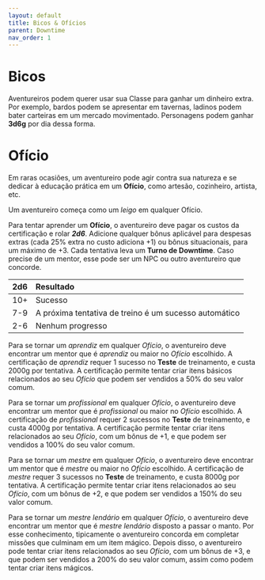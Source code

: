 ```yaml
---
layout: default
title: Bicos & Ofícios
parent: Downtime
nav_order: 1
---
```

# Bicos 
Aventureiros podem querer usar sua Classe para ganhar um dinheiro extra. Por exemplo, bardos podem se apresentar em tavernas, ladinos podem bater carteiras em um mercado movimentado. Personagens podem ganhar **3d6g** por dia dessa forma.

# Ofício
Em raras ocasiões, um aventureiro pode agir contra sua natureza e se dedicar à educação prática em um **Ofício**, como artesão, cozinheiro, artista, etc.

Um aventureiro começa como um _leigo_ em qualquer Ofício. 

Para tentar aprender um **Ofício**, o aventureiro deve pagar os custos da certificação e rolar ***2d6***. Adicione qualquer bônus aplicável para despesas extras (cada 25% extra no custo adiciona +1) ou bônus situacionais, para um máximo de +3. Cada tentativa leva um **Turno de Downtime**. Caso precise de um mentor, esse pode ser um NPC ou outro aventureiro que concorde.

| 2d6 | Resultado |
| :--- | :--- |
| 10+ | Sucesso |
| 7-9 | A próxima tentativa de treino é um sucesso automático |
| 2-6 | Nenhum progresso |

Para se tornar um _aprendiz_ em qualquer _Ofício_, o aventureiro deve encontrar um mentor que é _aprendiz_ ou maior no _Ofício_ escolhido. A certificação de _aprendiz_ requer 1 sucesso no **Teste** de treinamento, e custa 2000g por tentativa. A certificação permite tentar criar itens básicos relacionados ao seu _Ofício_ que podem ser vendidos a 50% do seu valor comum.

Para se tornar um _profissional_ em qualquer _Ofício_, o aventureiro deve encontrar um mentor que é _profissional_ ou maior no _Ofício_ escolhido. A certificação de _profissional_ requer 2 sucessos no **Teste** de treinamento, e custa 4000g por tentativa. A certificação permite tentar criar itens relacionados ao seu _Ofício_, com um bônus de +1, e que podem ser vendidos a 100% do seu valor comum.

Para se tornar um _mestre_ em qualquer _Ofício_, o aventureiro deve encontrar um mentor que é _mestre_ ou maior no _Ofício_ escolhido. A certificação de _mestre_ requer 3 sucessos no **Teste** de treinamento, e custa 8000g por tentativa. A certificação permite tentar criar itens relacionados ao seu _Ofício_, com um bônus de +2, e que podem ser vendidos a 150% do seu valor comum.

Para se tornar um _mestre lendário_ em qualquer _Ofício_, o aventureiro deve encontrar um mentor que é _mestre lendário_ disposto a passar o manto. Por esse conhecimento, tipicamente o aventureiro concorda em completar missões que culminam em um item mágico. Depois disso, o aventureiro pode tentar criar itens relacionados ao seu _Ofício_, com um bônus de +3, e que podem ser vendidos a 200% do seu valor comum, assim como podem tentar criar itens mágicos.
